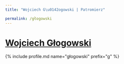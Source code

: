 ```yaml
---
title: "Wojciech G\u0142ogowski | Patromierz"

permalink: /głogowski
---
```


# [Wojciech Głogowski](https://patronite.pl/głogowski)

{% include profile.md name="głogowski" prefix="g" %}
